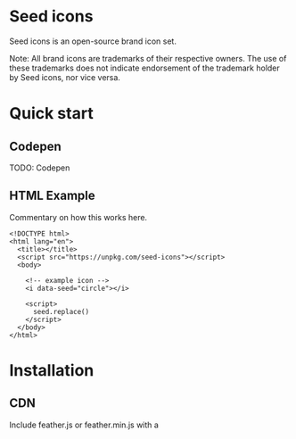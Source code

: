 # Seed icons

Seed icons is an open-source brand icon set.

Note: All brand icons are trademarks of their respective owners. The use of these trademarks does not indicate endorsement of the trademark holder by Seed icons, nor vice versa.

# Quick start

## Codepen

TODO: Codepen

## HTML Example

Commentary on how this works here.

```
<!DOCTYPE html>
<html lang="en">
  <title></title>
  <script src="https://unpkg.com/seed-icons"></script>
  <body>

    <!-- example icon -->
    <i data-seed="circle"></i>

    <script>
      seed.replace()
    </script>
  </body>
</html>
```

# Installation

## CDN

Include feather.js or feather.min.js with a <script> tag:

```
<script src="https://unpkg.com/seed-icons"></script>
```

After including the script, seed will be available as a global variable.

## NPM

Install the package:

```
npm i seed-icons
```

# Usage

Testing one two

### Credits

This project is one big mashup and homage to [Feather](https://github.com/feathericons/feather), [Ionicons](https://github.com/ionic-team/ionicons), and [Eva Icons](https://akveo.github.io/eva-icons/#/). I started this project as something to work on while I learn React/Gatsby and inspecting those projects as I learn has been truly invaluable. Anything impressive is probably code from them I didn't change. Anything that barely works is probably from yours truly.

